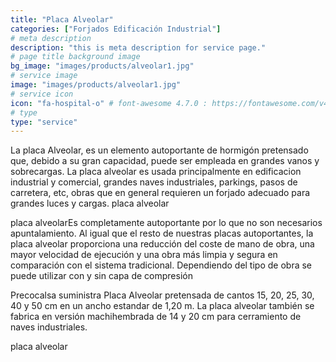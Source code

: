 ```yaml
---
title: "Placa Alveolar"
categories: ["Forjados Edificación Industrial"]
# meta description
description: "this is meta description for service page."
# page title background image
bg_image: "images/products/alveolar1.jpg"
# service image
image: "images/products/alveolar1.jpg"
# service icon
icon: "fa-hospital-o" # font-awesome 4.7.0 : https://fontawesome.com/v4.7.0/icons/
# type
type: "service"
---
```


La placa Alveolar, es un elemento autoportante de hormigón pretensado que, debido a su gran capacidad, puede ser empleada en grandes vanos y sobrecargas. La placa alveolar es usada principalmente en edificacion industrial y comercial, grandes naves industriales, parkings, pasos de carretera, etc, obras que en general requieren un forjado adecuado para grandes luces y cargas.
placa alveolar


placa alveolarEs completamente autoportante por lo que no son necesarios apuntalamiento. Al igual que el resto de nuestras placas autoportantes, la placa alveolar proporciona una reducción del coste de mano de obra, una mayor velocidad de ejecución y una obra más limpia y segura en comparación con el sistema tradicional. Dependiendo del tipo de obra se puede utilizar con y sin capa de compresión

Precocalsa suministra Placa Alveolar pretensada de cantos 15, 20, 25, 30, 40 y 50 cm en un ancho estandar de 1,20 m. La placa alveolar también se fabrica en versión machihembrada de 14 y 20 cm para cerramiento de naves industriales.

placa alveolar